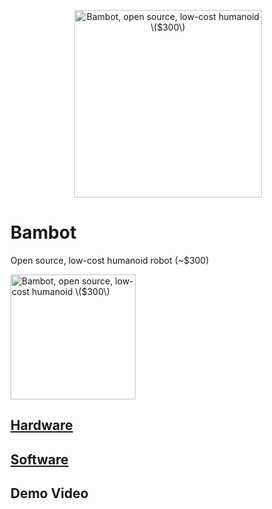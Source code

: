 <p align="center">
  <picture>
    <img alt="Bambot, open source, low-cost humanoid \($300\)" src="https://github.com/user-attachments/assets/bc9536e2-1fa6-4cb5-99f3-15a794bf09cf" width="300" style="height:auto;" >

    
  </picture>
</p>

# Bambot
Open source, low-cost humanoid robot (~$300)

<img alt="Bambot, open source, low-cost humanoid \($300\)" src="https://github.com/user-attachments/assets/4f8a76e4-33a7-4e55-b779-dc22edda8c1b" width="200" style="height:auto;" >

## [Hardware](./hardware)

## [Software](./software)

## Demo Video


